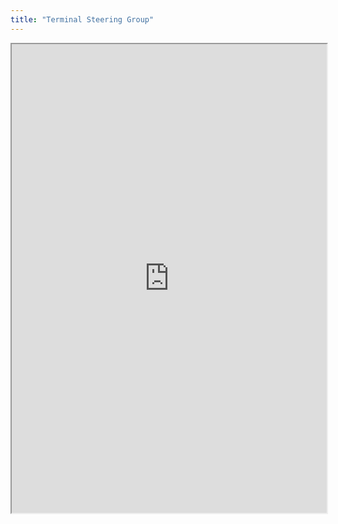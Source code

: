 ```yaml
---
title: "Terminal Steering Group"
---
```



<iframe height="750" width="100%" src="https://ewelton.github.io/ktest/wiki.html#Terminal%20Steering%20Group"></iframe>
